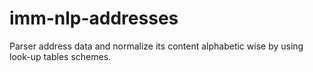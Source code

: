 # imm-nlp-addresses
Parser address data and normalize its content alphabetic wise by using look-up tables schemes.

